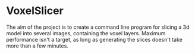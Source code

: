 VoxelSlicer
===========

The aim of the project is to create a command line program for slicing a 3d
model into several images, containing the voxel layers. Maximum performance
isn't a target, as long as generating the slices doesn't take more than a few
minutes.
